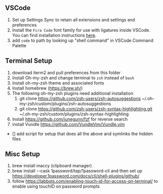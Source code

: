 ## VSCode

1. Set up Settings Sync to retain all extensions and settings and preferences
2. Install the `Fira Code` font family for use with ligatures inside VSCode. You can find installation instructions [here](https://github.com/tonsky/FiraCode/wiki).
3. add `code` to path by looking up "shell command" in VSCode Command Palette

## Terminal Setup

1. download iterm2 and pull preferences from this folder
2. Install Oh-my-zsh and change terminal to `zsh` instead of `bash`
3. Install oh-my-zsh theme and associated fonts
4. Install homebrew (https://brew.sh/)
5. The following oh-my-zsh plugins need additional installation
   1. git clone https://github.com/zsh-users/zsh-autosuggestions ~/.oh-my-zsh/custom/plugins/zsh-autosuggestions
   2. git clone https://github.com/zsh-users/zsh-syntax-highlighting.git ~/.oh-my-zsh/custom/plugins/zsh-syntax-highlighting
6. Install https://github.com/junegunn/fzf for reverse search
7. install Vundle https://github.com/VundleVim/Vundle.vim

- [] add script for setup that does all the above and symlinks the hidden files

## Misc Setup

1. brew install maccy (clipboard manager)
2. brew install --cask 1password/tap/1password-cli and then set up https://developer.1password.com/docs/cli/shell-plugins/github/
3. follow https://labbots.com/enabling-touch-id-for-access-on-terminal/ to enable using touchID on password prompts
